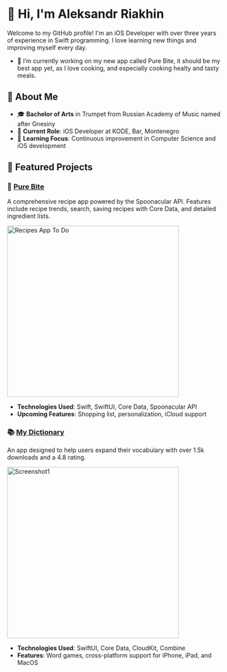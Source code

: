 # 👋 Hi, I'm Aleksandr Riakhin

Welcome to my GitHub profile! I'm an iOS Developer with over three years of experience in Swift programming. I love learning new things and improving myself every day.
- 🔭 I’m currently working on my new app called Pure Bite, it should be my best app yet, as I love cooking, and especially cooking healty and tasty meals.

## 🚀 About Me

- 🎓 **Bachelor of Arts** in Trumpet from Russian Academy of Music named after Gnesiny
- 💼 **Current Role**: iOS Developer at KODE, Bar, Montenegro
- 🌱 **Learning Focus**: Continuous improvement in Computer Science and iOS development

## 📱 Featured Projects

### 🍲 [Pure Bite](https://github.com/alexryakhin/PureBite)

A comprehensive recipe app powered by the Spoonacular API. Features include recipe trends, search, saving recipes with Core Data, and detailed ingredient lists.

<img width="400" alt="Recipes App To Do" src="https://github.com/user-attachments/assets/feed29b9-3363-4f4e-b31b-bda31d24be28">

- **Technologies Used**: Swift, SwiftUI, Core Data, Spoonacular API
- **Upcoming Features**: Shopping list, personalization, iCloud support

### 📚 [My Dictionary](https://github.com/alexryakhin/MyDictionary-English)

An app designed to help users expand their vocabulary with over 1.5k downloads and a 4.8 rating.

<img width="400" alt="Screenshot1" src="https://github.com/user-attachments/assets/db93f43b-cfa3-46c6-8361-42d6ae5a246a">

- **Technologies Used**: SwiftUI, Core Data, CloudKit, Combine
- **Features**: Word games, cross-platform support for iPhone, iPad, and MacOS

<!--
**alexryakhin/alexryakhin** is a ✨ _special_ ✨ repository because its `README.md` (this file) appears on your GitHub profile.

Here are some ideas to get you started:

- 🔭 I’m currently working on ...
- 🌱 I’m currently learning ...
- 👯 I’m looking to collaborate on ...
- 🤔 I’m looking for help with ...
- 💬 Ask me about ...
- 📫 How to reach me: ...
- 😄 Pronouns: ...
- ⚡ Fun fact: ...
-->

